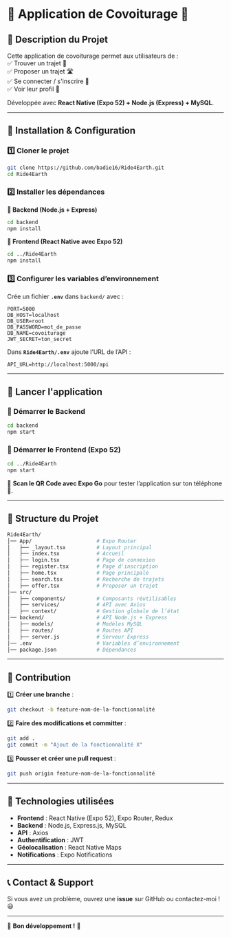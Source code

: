 # 📜 Application de Covoiturage 🚗

## 📌 Description du Projet

Cette application de covoiturage permet aux utilisateurs de :  
✅ Trouver un trajet 🚙  
✅ Proposer un trajet 🛣️  
✅ Se connecter / s'inscrire 🔐  
✅ Voir leur profil 👤

Développée avec **React Native (Expo 52) + Node.js (Express) + MySQL**.

---

## 🚀 Installation & Configuration

### 1️⃣ Cloner le projet

```sh
git clone https://github.com/badie16/Ride4Earth.git
cd Ride4Earth
```

### 2️⃣ Installer les dépendances

**📌 Backend (Node.js + Express)**

```sh
cd backend
npm install
```

**📌 Frontend (React Native avec Expo 52)**

```sh
cd ../Ride4Earth
npm install
```

### 3️⃣ Configurer les variables d’environnement

Crée un fichier **`.env`** dans `backend/` avec :

```env
PORT=5000
DB_HOST=localhost
DB_USER=root
DB_PASSWORD=mot_de_passe
DB_NAME=covoiturage
JWT_SECRET=ton_secret
```

Dans **`Ride4Earth/.env`** ajoute l’URL de l’API :

```env
API_URL=http://localhost:5000/api
```

---

## 🎯 Lancer l'application

### 📌 Démarrer le Backend

```sh
cd backend
npm start
```

### 📌 Démarrer le Frontend (Expo 52)

```sh
cd ../Ride4Earth
npm start
```

🔹 **Scan le QR Code avec Expo Go** pour tester l’application sur ton téléphone 📱.

---

## 📂 Structure du Projet

```bash
Ride4Earth/
│── App/                     # Expo Router
│   ├── _layout.tsx          # Layout principal
│   ├── index.tsx            # Accueil
│   ├── login.tsx            # Page de connexion
│   ├── register.tsx         # Page d'inscription
│   ├── home.tsx             # Page principale
│   ├── search.tsx           # Recherche de trajets
│   ├── offer.tsx            # Proposer un trajet
│── src/
│   ├── components/          # Composants réutilisables
│   ├── services/            # API avec Axios
│   ├── context/             # Gestion globale de l’état
│── backend/                 # API Node.js + Express
│   ├── models/              # Modèles MySQL
│   ├── routes/              # Routes API
│   ├── server.js            # Serveur Express
│── .env                     # Variables d’environnement
│── package.json             # Dépendances
```

---

## 📢 Contribution

1️⃣ **Créer une branche** :

```sh
git checkout -b feature-nom-de-la-fonctionnalité
```

2️⃣ **Faire des modifications et committer** :

```sh
git add .
git commit -m "Ajout de la fonctionnalité X"
```

3️⃣ **Pousser et créer une pull request** :

```sh
git push origin feature-nom-de-la-fonctionnalité
```

---

## 📌 Technologies utilisées

- **Frontend** : React Native (Expo 52), Expo Router, Redux
- **Backend** : Node.js, Express.js, MySQL
- **API** : Axios
- **Authentification** : JWT
- **Géolocalisation** : React Native Maps
- **Notifications** : Expo Notifications

---

## 📞 Contact & Support

Si vous avez un problème, ouvrez une **issue** sur GitHub ou contactez-moi ! 😃

---

🎉 **Bon développement !** 🚀
